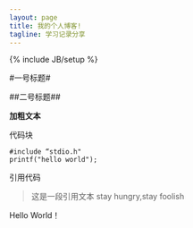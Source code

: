 ```yaml
---
layout: page
title: 我的个人博客!
tagline: 学习记录分享
---
```

{% include JB/setup %}

#一号标题#

##二号标题##

**加粗文本**

代码块 
 
    #include “stdio.h"
    printf("hello world");

引用代码

> 这是一段引用文本
> stay hungry,stay foolish

Hello World！


